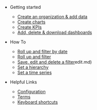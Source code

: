 * Getting started
  * [Create an organization & add data](getting_started/quick-start.md)
  * [Create charts](getting_started/charts.md)
  * [Create KPIs](getting_started/kpis.md)
  * [Add, delete & download dashboards](getting_started/dashboards.md)
  
* How To
  * [Roll up and filter by date](how_to/rollup.md)
  * [Roll up and filter](how_to/filter.md)
  * [Save, edit and delete a filter](how_to/filter)edit.md)
  * [Set a hierarchy](how_to/hierarchies.md)
  * [Set a time series](how_to/timeseries.md)
  
* Helpful Links
  * [Configuration](configuration.md)
  * [Terms](getting_started/structure.md)
  * [Keyboard shortcuts](keyboard.md)
